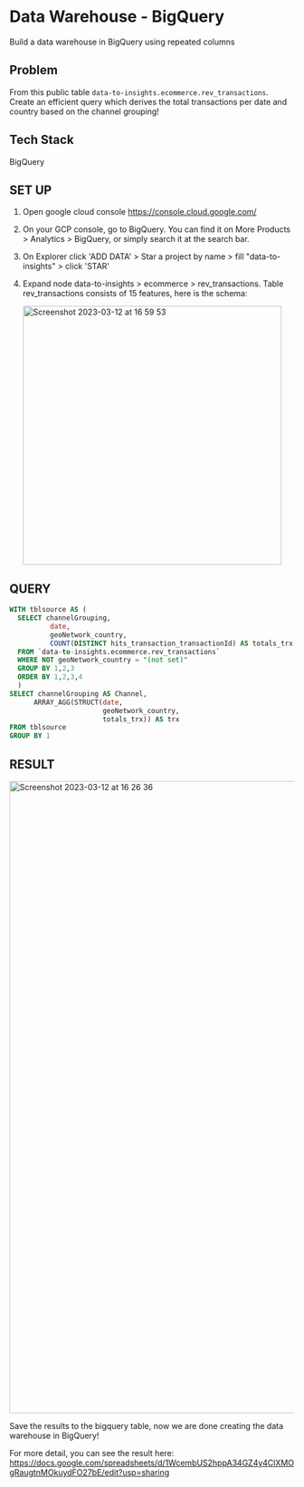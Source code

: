 # **Data Warehouse - BigQuery**
Build a data warehouse in BigQuery using repeated columns

## **Problem**
From this public table `data-to-insights.ecommerce.rev_transactions`. Create an efficient query which derives the total transactions per date and country based on the channel grouping!

## **Tech Stack**
BigQuery

## **SET UP**
1. Open google cloud console https://console.cloud.google.com/
2. On your GCP console, go to BigQuery. You can find it on More Products > Analytics > BigQuery, or simply search it at the search bar.
3. On Explorer click 'ADD DATA' > Star a project by name > fill "data-to-insights" > click 'STAR'
4. Expand node data-to-insights > ecommerce > rev_transactions.
   Table rev_transactions consists of 15 features, here is the schema:
   
   <img width="457" alt="Screenshot 2023-03-12 at 16 59 53" src="https://user-images.githubusercontent.com/113230789/224537565-956a7d5e-3064-4708-955e-1bbaa6578296.png">

## **QUERY**
``` SQL
WITH tblsource AS (
  SELECT channelGrouping,
          date, 
          geoNetwork_country,
          COUNT(DISTINCT hits_transaction_transactionId) AS totals_trx
  FROM `data-to-insights.ecommerce.rev_transactions`
  WHERE NOT geoNetwork_country = "(not set)"
  GROUP BY 1,2,3
  ORDER BY 1,2,3,4
  )
SELECT channelGrouping AS Channel,
      ARRAY_AGG(STRUCT(date,
                       geoNetwork_country,
                       totals_trx)) AS trx
FROM tblsource
GROUP BY 1
```

## **RESULT**
<img width="1116" alt="Screenshot 2023-03-12 at 16 26 36" src="https://user-images.githubusercontent.com/113230789/224538382-5deecbc7-d663-4a34-bc52-84b8340025c1.png">

Save the results to the bigquery table, now we are done creating the data warehouse in BigQuery!

For more detail, you can see the result here: https://docs.google.com/spreadsheets/d/1WcembUS2hppA34GZ4y4ClXMOgRaugtnMOkuydFO27bE/edit?usp=sharing
